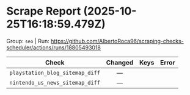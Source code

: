 # Scrape Report (2025-10-25T16:18:59.479Z)

Group: `seo`  |  Run: https://github.com/AlbertoRoca96/scraping-checks-scheduler/actions/runs/18805493018

| Check | Changed | Keys | Error |
|---|:---:|:--|:--|
| `playstation_blog_sitemap_diff` | — |  |  |
| `nintendo_us_news_sitemap_diff` | — |  |  |
